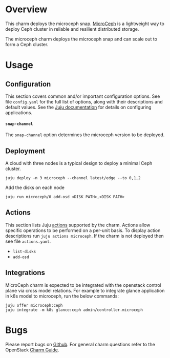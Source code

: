 # Overview

This charm deploys the microceph snap.
[MicroCeph][microceph-snap] is a lightweight way to deploy Ceph cluster in
reliable and resilient distributed storage.

The microceph charm deploys the microceph snap and can scale out to form a
Ceph cluster.

# Usage

## Configuration

This section covers common and/or important configuration options. See file
`config.yaml` for the full list of options, along with their descriptions and
default values. See the [Juju documentation][juju-docs-config-apps] for details
on configuring applications.

#### `snap-channel`

The `snap-channel` option determines the microceph version to be deployed.

## Deployment

A cloud with three nodes is a typical design to deploy a minimal Ceph cluster.

    juju deploy -n 3 microceph --channel latest/edge --to 0,1,2

Add the disks on each node

    juju run microceph/0 add-osd <DISK PATH>,<DISK PATH>

## Actions

This section lists Juju [actions][juju-docs-actions] supported by the charm.
Actions allow specific operations to be performed on a per-unit basis. To
display action descriptions run `juju actions microceph`. If the charm is not
deployed then see file `actions.yaml`.

* `list-disks`
* `add-osd`

## Integrations

MicroCeph charm is expected to be integrated with the openstack control plane
via cross model relations.
For example to integrate glance application in k8s model to microceph, run the
below commands:

    juju offer microceph:ceph
    juju integrate -m k8s glance:ceph admin/controller.microceph

# Bugs

Please report bugs on [Github][charm-microceph-issues].
For general charm questions refer to the OpenStack [Charm Guide][cg].

<!-- LINKS -->

[cg]: https://docs.openstack.org/charm-guide
[charm-microceph-issues]: https://github.com/openstack-charmers/charm-microceph/issues
[juju-docs-actions]: https://jaas.ai/docs/actions
[juju-docs-config-apps]: https://juju.is/docs/configuring-applications
[microceph-snap]: https://snapcraft.io/microceph

